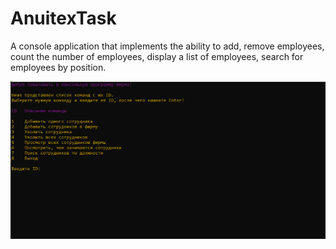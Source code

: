 # AnuitexTask



A console application that implements the ability to add, remove employees, count the number of employees, display a list of employees, search for employees by position.

![Image alt](https://github.com/BOGovik/AnuitexTask/blob/main/TestView.gif)

